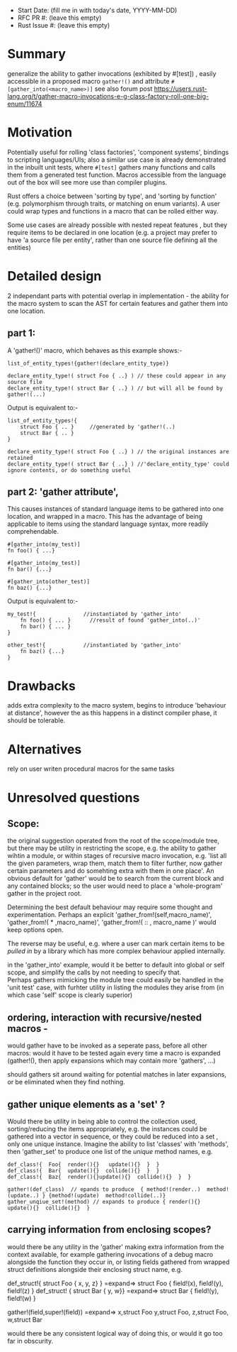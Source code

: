 - Start Date: (fill me in with today's date, YYYY-MM-DD)
- RFC PR #: (leave this empty)
- Rust Issue #: (leave this empty)

# Summary

generalize the ability to gather invocations (exhibited by #[test]) , easily accessible in a proposed macro ```gather!()``` and attribute ```#[gather_into(<macro_name>)]```
see also forum post https://users.rust-lang.org/t/gather-macro-invocations-e-g-class-factory-roll-one-big-enum/11674

# Motivation

Potentially useful for rolling 'class factories', 'component systems', bindings to scripting languages/UIs; also a similar use case is already demonstrated in the inbuilt unit tests, where ```#[test]``` gathers many functions and calls them from a generated test function. Macros accessible from the language out of the box will see more use than compiler plugins.

Rust offers a choice between 'sorting by type', and 'sorting by function' (e.g. polymorphism through traits, or matching on enum variants). A user could wrap types and functions in a macro that can be rolled either way.

Some use cases are already possible with nested repeat features , but they require items to be declared in one location (e.g. a project may prefer to have 'a source file per entity', rather than one source file defining all the entities)

# Detailed design

2 independant parts with potential overlap in implementation - the ability for the macro system to scan the AST for certain features and gather them into one location.

## part 1: 
A 'gather!()' macro, which behaves as this example shows:-

    list_of_entity_types!{gather!(declare_entity_type)}
    
    declare_entity_type!( struct Foo { ..} ) // these could appear in any source file
    declare_entity_type!( struct Bar { ..} ) // but will all be found by gather!(...)

Output is equivalent to:-

    list_of_entity_types!{
        struct Foo { .. }     //generated by 'gather!(..)
        struct Bar { .. }
    }
    
    declare_entity_type!( struct Foo { ..} ) // the original instances are retained
    declare_entity_type!( struct Bar { ..} ) //'declare_entity_type' could ignore contents, or do something useful
    
    

## part 2: 'gather attribute', 
This causes instances of standard language items to be gathered into one location, and wrapped in a macro. This has the advantage of being applicable to items using the standard language syntax, more readily comprehendable.


    #[gather_into(my_test)]
    fn foo() { ...}
    
    #[gather_into(my_test)]
    fn bar() {...}

    #[gather_into(other_test)]
    fn baz() {...}

Output is equivalent to:-
    
    my_test!{               //instantiated by 'gather_into'
        fn foo() { ... }      //result of found 'gather_into(..)'
        fn bar() { ... }
    }
    
    other_test!{            //instantiated by 'gather_into'
        fn baz() {...}
    }
    

# Drawbacks

adds extra complexity to the macro system, begins to introduce 'behaviour at distance', however the as this happens in a distinct compiler phase, it should be tolerable.

# Alternatives

rely on user writen procedural macros for the same tasks


# Unresolved questions

## Scope: 

the original suggestion operated from the root of the scope/module tree, but there may be utility in restricting the scope, e.g. the ability to gather wihtin a module, or within stages of recursive macro invocation, e.g. 'list all the given parameters, wrap them, match them to filter further, now gather certain parameters and do somehting extra with them in one place'.
An obvious default for 'gather' would be to search from the current block and any contained blocks; so the user would need to place a 'whole-program' gather in the project root.

Determining the best default behaviour may require some thought and experimentation. Perhaps an explicit 'gather_from!(self,macro_name)', 'gather_from!( * ,macro_name)', 'gather_from!( :: , macro_name )' would keep options open.

The reverse may be useful, e.g. where a user can mark certain items to be *pulled in* by a library which has more complex behaviour applied internally.

in the 'gather_into' example, would it be better to default into global or self scope, and simplify the calls by not needing to specify that.  
Perhaps gathers mimicking the module tree could easily be handled in the 'unit test' case, with furhter utility in listing the modules they arise from (in which case 'self' scope is clearly superior)

## ordering, interaction with recursive/nested macros -
would gather have to be invoked as a seperate pass, before all other macros: would it have to be tested again every time a macro is expanded (gather!(), then apply expansions which may contain more 'gathers', ...)

should gathers sit around waiting for potential matches in later expansions, or be eliminated when they find nothing.

## gather unique elements as a 'set' ?

Would there be utility in being able to control the collection used, sorting/reducing the items appropriately, e.g. the instances could be gathered into a vector in sequence,  or they could be reduced into a set , only one unique instance.
Imagine the ability to list 'classes' with 'methods', then 'gather_set' to produce one list of the *unique* method names, e.g.

    def_class!{  Foo{  render(){}   update(){}  }  }
    def_class!{  Bar{  update(){}  collide(){}  }  }
    def_class!{  Baz{  render(){}update(){}  collide(){}  }  }
    
    gather!(def_class)  // epands to produce  { method!(render..)  method!(update..) } {method!(update)  method!collide(..)}
    gather_unqiue_set!(method) // expands to produce { render(){}  update(){}  collide(){}  }
    
    
## carrying information from enclosing scopes?

would there be any utility in the 'gather' making extra information from the context available, for example gathering invocations of a debug macro alongside the function they occur in, or listing fields gathered from wrapped struct definitions alongside their enclosing struct name, e.g.

def_struct!{ struct Foo { x, y, z} }   =expand=>    struct Foo {  field!(x),  field!(y), field!(z)   }
def_struct! { struct Bar { y,  w}}      =expand=>    struct Bar {  field!(y),  field!(w)              }

gather!(field,super!(field))           =expand=>    x,struct Foo      y,struct Foo,      z,struct Foo,     w,struct Bar

would there be any consistent logical way of doing this, or would it go too far in obscurity. 




